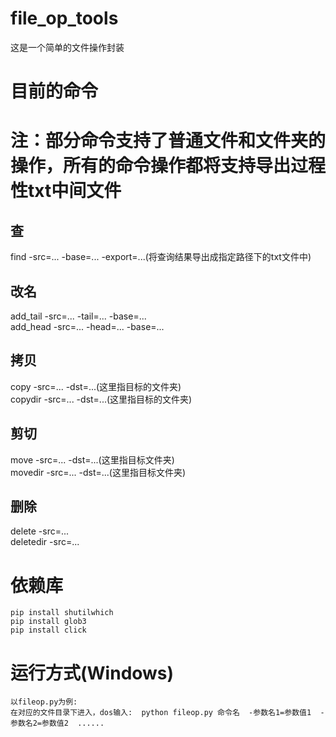 # file_op_tools
这是一个简单的文件操作封装


# 目前的命令  
# 注：部分命令支持了普通文件和文件夹的操作，所有的命令操作都将支持导出过程性txt中间文件
  ## 查
  find -src=... -base=... -export=...(将查询结果导出成指定路径下的txt文件中)
  ## 改名
  add_tail -src=... -tail=...  -base=...  
  add_head -src=... -head=...  -base=...
  ## 拷贝
  copy -src=... -dst=...(这里指目标的文件夹)  
  copydir -src=... -dst=...(这里指目标的文件夹)
  ##  剪切
  move -src=... -dst=...(这里指目标文件夹)  
  movedir -src=... -dst=...(这里指目标文件夹)
  ##  删除
  delete -src=...  
  deletedir -src=...

# 依赖库
    pip install shutilwhich
    pip install glob3
    pip install click


# 运行方式(Windows)
    以fileop.py为例:
    在对应的文件目录下进入，dos输入:  python fileop.py 命令名  -参数名1=参数值1  -参数名2=参数值2  ......
  

